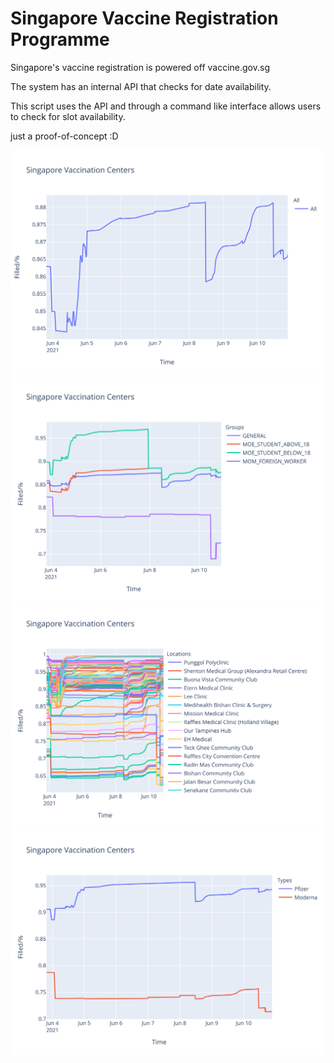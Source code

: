 # Singapore Vaccine Registration Programme

Singapore's vaccine registration is powered off vaccine.gov.sg

The system has an internal API that checks for date availability.

This script uses the API and through a command like interface allows users to check for slot availability.

just a proof-of-concept :D

[![All Graph](images/all.svg)](https://fourjr.github.io/sg-vaccines/all.html)
[![Groups Graph](images/groups.svg)](https://fourjr.github.io/sg-vaccines/groups.html)
[![Locations Graph](images/locations.svg)](https://fourjr.github.io/sg-vaccines/locations.html)
[![Types Graph](images/types.svg)](https://fourjr.github.io/sg-vaccines/types.html)
